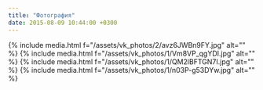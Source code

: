 ```yaml
---
title: "Фотография"
date: 2015-08-09 10:44:00 +0300
---
```



{% include media.html f="/assets/vk_photos/2/avz6JWBn9FY.jpg" alt="" %}
{% include media.html f="/assets/vk_photos/1/Vm8VP_qgYDI.jpg" alt="" %}
{% include media.html f="/assets/vk_photos/1/QM2lBFTGN7I.jpg" alt="" %}
{% include media.html f="/assets/vk_photos/1/n03P-g53DYw.jpg" alt="" %}
